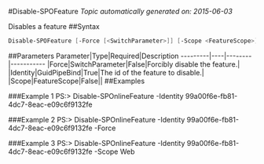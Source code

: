 #Disable-SPOFeature
*Topic automatically generated on: 2015-06-03*

Disables a feature
##Syntax
```powershell
Disable-SPOFeature [-Force [<SwitchParameter>]] [-Scope <FeatureScope>] -Identity <GuidPipeBind>
```


##Parameters
Parameter|Type|Required|Description
---------|----|--------|-----------
|Force|SwitchParameter|False|Forcibly disable the feature.|
|Identity|GuidPipeBind|True|The id of the feature to disable.|
|Scope|FeatureScope|False||
##Examples

###Example 1
    PS:> Disable-SPOnlineFeature -Identity 99a00f6e-fb81-4dc7-8eac-e09c6f9132fe


###Example 2
    PS:> Disable-SPOnlineFeature -Identity 99a00f6e-fb81-4dc7-8eac-e09c6f9132fe -Force


###Example 3
    PS:> Disable-SPOnlineFeature -Identity 99a00f6e-fb81-4dc7-8eac-e09c6f9132fe -Scope Web

<!-- Ref: E6F623CB1C056A814B3441C8EBEC02C6 -->